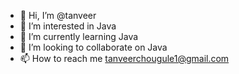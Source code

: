 - 👋 Hi, I’m @tanveer
- 👀 I’m interested in Java
- 🌱 I’m currently learning Java
- 💞️ I’m looking to collaborate on Java
- 📫 How to reach me tanveerchougule1@gmail.com

<!---
tanveer123456/tanveer123456 is a ✨ special ✨ repository because its `README.md` (this file) appears on your GitHub profile.
You can click the Preview link to take a look at your changes.
--->
